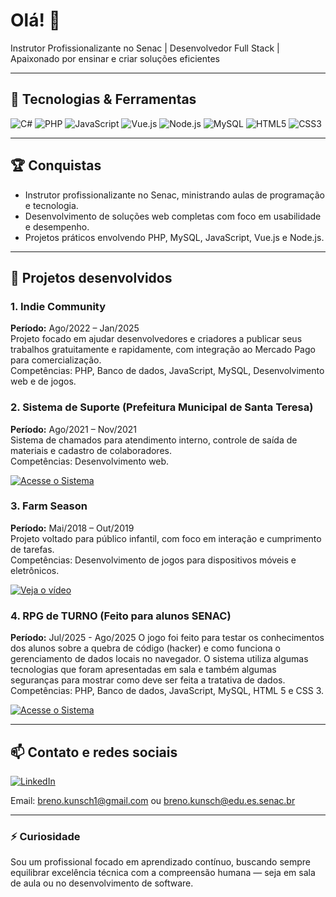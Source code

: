 # Olá! 👋

Instrutor Profissionalizante no Senac | Desenvolvedor Full Stack | Apaixonado por ensinar e criar soluções eficientes

---

## 🚀 Tecnologias & Ferramentas

![C#](https://img.shields.io/badge/C%23-239120?style=flat&logo=csharp&logoColor=white)  ![PHP](https://img.shields.io/badge/PHP-777BB4?style=flat&logo=php&logoColor=white)  ![JavaScript](https://img.shields.io/badge/JavaScript-F7DF1E?style=flat&logo=javascript&logoColor=black)  ![Vue.js](https://img.shields.io/badge/Vue.js-4FC08D?style=flat&logo=vue.js&logoColor=white)  ![Node.js](https://img.shields.io/badge/Node.js-339933?style=flat&logo=node.js&logoColor=white)  ![MySQL](https://img.shields.io/badge/MySQL-4479A1?style=flat&logo=mysql&logoColor=white)  ![HTML5](https://img.shields.io/badge/HTML5-E34F26?style=flat&logo=html5&logoColor=white)  ![CSS3](https://img.shields.io/badge/CSS3-1572B6?style=flat&logo=css3&logoColor=white)

---

## 🏆 Conquistas

- Instrutor profissionalizante no Senac, ministrando aulas de programação e tecnologia.  
- Desenvolvimento de soluções web completas com foco em usabilidade e desempenho.  
- Projetos práticos envolvendo PHP, MySQL, JavaScript, Vue.js e Node.js.

---

## 💼 Projetos desenvolvidos

### 1. Indie Community  
**Período:** Ago/2022 – Jan/2025  
Projeto focado em ajudar desenvolvedores e criadores a publicar seus trabalhos gratuitamente e rapidamente, com integração ao Mercado Pago para comercialização.  
Competências: PHP, Banco de dados, JavaScript, MySQL, Desenvolvimento web e de jogos.

### 2. Sistema de Suporte (Prefeitura Municipal de Santa Teresa)  
**Período:** Ago/2021 – Nov/2021  
Sistema de chamados para atendimento interno, controle de saída de materiais e cadastro de colaboradores.  
Competências: Desenvolvimento web.

[![Acesse o Sistema](https://img.shields.io/badge/Acessar%20Sistema-0052CC?style=for-the-badge&logo=web&logoColor=white)](https://chamados.santateresa.es.gov.br/)

### 3. Farm Season  
**Período:** Mai/2018 – Out/2019  
Projeto voltado para público infantil, com foco em interação e cumprimento de tarefas.  
Competências: Desenvolvimento de jogos para dispositivos móveis e eletrônicos.

[![Veja o vídeo](https://img.shields.io/badge/YouTube-FF0000?style=for-the-badge&logo=youtube&logoColor=white)](https://www.youtube.com/watch?v=pGcyjgTIRo0)

### 4. RPG de TURNO (Feito para alunos SENAC)
**Período:** Jul/2025 - Ago/2025
O jogo foi feito para testar os conhecimentos dos alunos sobre a quebra de código (hacker) e como funciona o gerenciamento de dados locais no navegador.
O sistema utiliza algumas tecnologias que foram apresentadas em sala e também algumas seguranças para mostrar como deve ser feita a tratativa de dados.
Competências: PHP, Banco de dados, JavaScript, MySQL, HTML 5 e CSS 3.

[![Acesse o Sistema](https://img.shields.io/badge/Acessar%20Sistema-0052CC?style=for-the-badge&logo=web&logoColor=white)](https://github.com/BrenoKunsch/RPG_Alunos)

---

## 📫 Contato e redes sociais

[![LinkedIn](https://img.shields.io/badge/LinkedIn-0077B5?style=flat&logo=linkedin&logoColor=white)](https://www.linkedin.com/in/breno-antonio-kunsch-bb54b5213/)  

Email: breno.kunsch1@gmail.com ou breno.kunsch@edu.es.senac.br 

---

### ⚡ Curiosidade  
Sou um profissional focado em aprendizado contínuo, buscando sempre equilibrar excelência técnica com a compreensão humana — seja em sala de aula ou no desenvolvimento de software.

